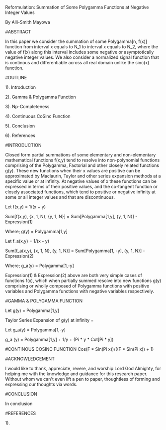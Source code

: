 










Reformulation: Summation of Some Polygamma Functions at Negative Integer Values

By Alli-Smith Mayowa










#ABSTRACT



In this paper we consider the summation of some Polygamma[n, f(x)] function from interval x equals to N_1 to interval x equals to N_2, where the value of f(x) along this interval includes some negative or asymptotically negative integer values. We also consider a normalized signal function that is continous and differentiable across all real domain unlike the sinc(x) function.





#OUTLINE



1). Introduction 

2). Gamma & Polygamma Function

3). Np-Completeness

4). Continuous CoSinc Function 

5). Conclusion

6). References




























#INTRODUCTION



Closed form partial summations of some elementary and non-elementary mathematical functions f(x,y) tend to resolve into non-polynomial functions comprising of the Polygamma, Factorial and other closely related functions g(y). These new functions when their x values are positive can be approximated by Maclaurin, Taylor and other series expansion methods at a specific value or at infinity. At negative values of x these functions can be expressed in terms of their positive values, and the co-tangent function or closely associated functions, which tend to positive or negative infinity at some or all integer values and that are discontinuous.

Let f(x,y) = 1/(x + y)

Sum[f(x,y), {x, 1, N}, {y, 1, N}] = Sum[Polygamma[1,y], {y, 1, N}] - Expression(1)

Where; g(y) = Polygamma[1,y]


Let f_a(x,y) = 1/(x - y)

Sum[f_a(x,y), {x, 1, N}, {y, 1, N}] = Sum[Polygamma[1, -y], {y, 1, N}] - Expression(2)

Where; g_a(y) = Polygamma[1,-y]


Expression(1) & Expression(2) above are both very simple cases of functions f(x), which when partially summed resolve into new functions g(y) comprising or wholly composed of Polygamma functions with positive variables and Polygamma functions with negative variables respectively.











#GAMMA & POLYGAMMA FUNCTION



Let g(y) = Polygamma[1,y]

Taylor Series Expansion of g(y) at infinity = 


Let g_a(y) = Polygamma[1,-y]

g_a (y) = Polygamma[1,y] + 1/y + (Pi * y * Cot[Pi * y])






#CONTINOUS COSINC FUNCTION
Cos(F * Sin(Pi x))/((F * Sin(Pi x)) + 1)





#ACKNOWLEDGEMENT



I would like to thank, appreciate, revere, and worship Lord God Almighty, for helping me with the knowledge and guidance for this research paper. Without whom we can't even lift a pen to paper, thoughtless of forming and expressing our thoughts via words.










#CONCLUSION 



In conclusion











#REFERENCES



1).

